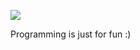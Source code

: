 <a href="https://xkcd.com/942/" target="_blank"><img src="https://imgs.xkcd.com/comics/juggling.png" /></a>

<!---
SilverWolf0607/SilverWolf0607 is a ✨ special ✨ repository because its `README.md` (this file) appears on your GitHub profile.
You can click the Preview link to take a look at your changes.
--->

Programming is just for fun :)
